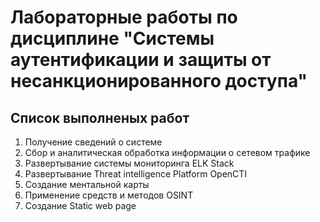 # Лабораторные работы по дисциплине "Системы аутентификации и защиты от несанкционированного доступа"

## Список выполненых работ

1. Получение сведений о системе
2. Сбор и аналитическая обработка информации о сетевом трафике
3. Развертывание системы мониторинга ELK Stack
4. Развертывание Threat intelligence Platform OpenCTI
5. Создание ментальной карты
6. Применение средств и методов OSINT
7. Создание Static web page
